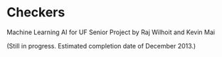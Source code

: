 Checkers
========

Machine Learning AI for UF Senior Project by Raj Wilhoit and Kevin Mai

(Still in progress. Estimated completion date of December 2013.)
